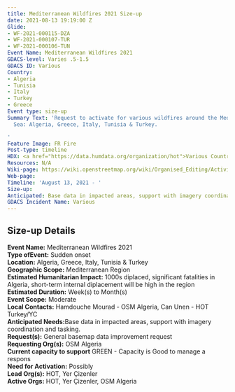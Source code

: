 ```yaml
---
title: Mediterranean Wildfires 2021 Size-up
date: 2021-08-13 19:19:00 Z
Glide:
- WF-2021-000115-DZA
- WF-2021-000107-TUR
- WF-2021-000106-TUN
Event Name: Mediterranean Wildfires 2021
GDACS-level: Varies .5-1.5
GDACS ID: Various
Country:
- Algeria
- Tunisia
- Italy
- Turkey
- Greece
Event type: size-up
Summary Text: 'Request to activate for various wildfires around the Mediterranean
  Sea: Algeria, Greece, Italy, Tunisia & Turkey.

'
Feature Image: FR Fire
Post-type: timeline
HDX: <a href="https://data.humdata.org/organization/hot">Various Countries</a>
Resources: N/A
Wiki-page: https://wiki.openstreetmap.org/wiki/Organised_Editing/Activities/Humanitarian_OpenStreetMap_Team
Web-page: 
Timeline: 'August 13, 2021 - '
Size-up: 
Anticipated: Base data in impacted areas, support with imagery coordination and tasking.
GDACS Incident Name: Various
---
```


<h2>Size-up Details</h2>

<strong>Event Name:</strong> Mediterranean Wildfires 2021<br>
<strong>Type ofEvent:</strong> Sudden onset<br>
<strong>Location:</strong> Algeria, Greece, Italy, Tunisia & Turkey<br>
<strong>Geographic Scope:</strong> Mediterranean Region<br>
<strong>Estimated Humanitarian Impact:</strong> 1000s diplaced, significant fatalities in Algeria, short-term internal diplacement will be high in the region
<br>
<strong>Estimated Duration:</strong> Week(s) to Month(s)<br>
<strong>Event Scope:</strong> Moderate<br>
<strong>Local Contacts:</strong> Hamdouche Mourad - OSM Algeria, Can Unen - HOT Turkey/YC
<br>
<strong>Anticipated Needs:</strong>Base data in impacted areas, support with imagery coordination and tasking.<br>
<strong>Request(s):</strong> General basemap data improvement request<br>
<strong>Requesting Org(s):</strong> OSM Algeria<br>
<strong>Current capacity to support</strong> GREEN - Capacity is Good to manage a respons<br>
<strong>Need for Activation:</strong> Possibly<br>
<strong>Lead Org(s):</strong> HOT, Yer Çizenler<br>
<strong>Active Orgs:</strong> HOT, Yer Çizenler, OSM Algeria<br>
